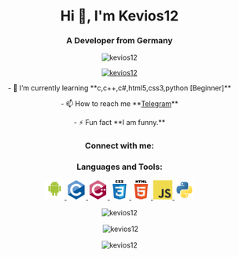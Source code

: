 <h1 align="center">Hi 👋, I'm Kevios12</h1>
<h3 align="center">A Developer from Germany</h3>

<p align="center"> <img src="https://komarev.com/ghpvc/?username=kevios12&label=Profile%20views&color=02b6f2&style=flat" alt="kevios12" /> </p>

<p align="center"> <a href="https://github.com/ryo-ma/github-profile-trophy"><img src="https://github-profile-trophy.vercel.app/?username=kevios12" alt="kevios12" /></a> </p>

<p align="center"> - 🌱 I’m currently learning **c,c++,c#,html5,css3,python [Beginner]** </p>

<p align="center"> - 📫 How to reach me **<a href="https://t.me/kevios12" target="_blank">Telegram</a>** </p>

<p align="center"> - ⚡ Fun fact **I am funny.** </p>

<h3 align="center">Connect with me:</h3>
<p align="center">
</p>

<h3 align="center">Languages and Tools:</h3>
<p align="center"> <a href="https://developer.android.com" target="_blank" rel="noreferrer"> <img src="https://raw.githubusercontent.com/devicons/devicon/master/icons/android/android-original-wordmark.svg" alt="android" width="40" height="40"/> </a> <a href="https://www.cprogramming.com/" target="_blank" rel="noreferrer"> <img src="https://raw.githubusercontent.com/devicons/devicon/master/icons/c/c-original.svg" alt="c" width="40" height="40"/> </a> <a href="https://www.w3schools.com/cpp/" target="_blank" rel="noreferrer"> <img src="https://raw.githubusercontent.com/devicons/devicon/master/icons/cplusplus/cplusplus-original.svg" alt="cplusplus" width="40" height="40"/> </a> <a href="https://www.w3schools.com/css/" target="_blank" rel="noreferrer"> <img src="https://raw.githubusercontent.com/devicons/devicon/master/icons/css3/css3-original-wordmark.svg" alt="css3" width="40" height="40"/> </a> <a href="https://www.w3.org/html/" target="_blank" rel="noreferrer"> <img src="https://raw.githubusercontent.com/devicons/devicon/master/icons/html5/html5-original-wordmark.svg" alt="html5" width="40" height="40"/> </a> <a href="https://developer.mozilla.org/en-US/docs/Web/JavaScript" target="_blank" rel="noreferrer"> <img src="https://raw.githubusercontent.com/devicons/devicon/master/icons/javascript/javascript-original.svg" alt="javascript" width="40" height="40"/> </a> <a href="https://www.python.org" target="_blank" rel="noreferrer"> <img src="https://raw.githubusercontent.com/devicons/devicon/master/icons/python/python-original.svg" alt="python" width="40" height="40"/> </a> </p>

<p align="center"><img align="center" src="https://github-readme-stats.vercel.app/api/top-langs?username=kevios12&show_icons=true&theme=highcontrast&bg_color=000000&locale=en&layout=compact" alt="kevios12" /></p>

<p align="center">&nbsp;<img align="center" src="https://github-readme-stats.vercel.app/api?username=kevios12&show_icons=true&theme=highcontrast&bg_color=000000&locale=en" alt="kevios12" /></p>

<p align="center"><img align="center" src="https://github-readme-streak-stats.herokuapp.com/?user=kevios12&theme=dark" alt="kevios12" /></p>
